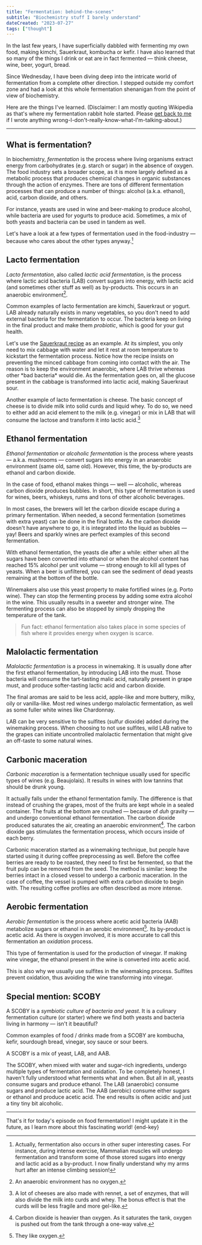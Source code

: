 ```yaml
---
title: "Fermentation: behind-the-scenes"
subtitle: "Biochemistry stuff I barely understand"
dateCreated: "2023-07-27"
tags: ["thought"]
---
```


In the last few years, I have superficially dabbled with fermenting my own food, making kimchi, Sauerkraut, kombucha or kefir. I have also learned that so many of the things I drink or eat are in fact fermented — think cheese, wine, beer, yogurt, bread.

Since Wednesday, I have been diving deep into the intricate world of fermentation from a complete other direction. I stepped outside my comfort zone and had a look at this whole fermentation shenanigan from the point of view of biochemistry.

Here are the things I've learned. <span class="subtle">(Disclaimer: I am mostly quoting Wikipedia as that's where my fermentation rabbit hole started. Please <a href="/about#contact">get back to me</a> if I wrote anything wrong-I-don't-really-know-what-I'm-talking-about.)</span>

---

## What is fermentation?

In biochemistry, _fermentation_ is the process where living organisms extract energy from carbohydrates (e.g. starch or sugar) in the absence of oxygen. The food industry sets a broader scope, as it is more largely defined as a metabolic process that produces chemical changes in organic substances through the action of enzymes. There are tons of different fermentation processes that can produce a number of things: alcohol (a.k.a. ethanol), acid, carbon dioxide, and others.

For instance, yeasts are used in wine and beer-making to produce alcohol, while bacteria are used for yogurts to produce acid. Sometimes, a mix of both yeasts and bacteria can be used in tandem as well.

Let's have a look at a few types of fermentation used in the food-industry — because who cares about the other types anyway.[^1]

[^1]: Actually, fermentation also occurs in other super interesting cases. For instance, during intense exercise, Mammalian muscles will undergo fermentation and transform some of those stored sugars into energy and lactic acid as a by-product. I now finally understand why my arms hurt after an intense climbing session!

## Lacto fermentation

_Lacto fermentation_, also called _lactic acid fermentation_, is the process where lactic acid bacteria (LAB) convert sugars into energy, with lactic acid (and sometimes other stuff as well) as by-products. This occurs in an anaerobic environment[^2].

Common examples of lacto fermentation are kimchi, Sauerkraut or yogurt. LAB already naturally exists in many vegetables, so you don't need to add external bacteria for the fermentation to occur. The bacteria keep on living in the final product and make them _probiotic_, which is good for your gut health.

Let's use the [Sauerkraut recipe](/recipes/german-sauerkraut/) as an example. At its simplest, you only need to mix cabbage with water and let it rest at room temperature to kickstart the fermentation process. Notice how the recipe insists on preventing the minced cabbage from coming into contact with the air. The reason is to keep the environment anaerobic, where LAB thrive whereas other \*bad bacteria\* would die. As the fermentation goes on, all the glucose present in the cabbage is transformed into lactic acid, making Sauerkraut sour.

Another example of lacto fermentation is cheese. The basic concept of cheese is to divide milk into solid curds and liquid whey. To do so, we need to either add an acid element to the milk (e.g. vinegar) or mix in LAB that will consume the lactose and transform it into lactic acid.[^3]

[^2]: An anaerobic environment has no oxygen.
[^3]: A lot of cheeses are also made with rennet, a set of enzymes, that will also divide the milk into curds and whey. The bonus effect is that the curds will be less fragile and more gel-like.

## Ethanol fermentation

_Ethanol fermentation_ or _alcoholic fermentation_ is the process where yeasts — a.k.a. mushrooms — convert sugars into energy in an anaerobic environment (same old, same old). However, this time, the by-products are ethanol and carbon dioxide.

In the case of food, ethanol makes things — well — alcoholic, whereas carbon dioxide produces bubbles. In short, this type of fermentation is used for wines, beers, whiskeys, rums and tons of other alcoholic beverages.

In most cases, the brewers will let the carbon dioxide escape during a primary fermentation. When needed, a second fermentation (sometimes with extra yeast) can be done in the final bottle. As the carbon dioxide doesn't have anywhere to go, it is integrated into the liquid as bubbles — yay! Beers and sparkly wines are perfect examples of this second fermentation.

With ethanol fermentation, the yeasts die after a while: either when all the sugars have been converted into ethanol or when the alcohol content has reached 15% alcohol per unit volume — strong enough to kill all types of yeasts. When a beer is unfiltered, you can see the sediment of dead yeasts remaining at the bottom of the bottle.

Winemakers also use this yeast property to make fortified wines (e.g. Porto wine). They can stop the fermenting process by adding some extra alcohol in the wine. This usually results in a sweeter and stronger wine. The fermenting process can also be stopped by simply dropping the temperature of the tank.

> Fun fact: ethanol fermentation also takes place in some species of fish where it provides energy when oxygen is scarce.

## Malolactic fermentation

_Malolactic fermentation_ is a process in winemaking. It is usually done after the first ethanol fermentation, by introducing LAB into the must. Those bacteria will consume the tart-tasting malic acid, naturally present in grape must, and produce softer-tasting lactic acid and carbon dioxide.

The final aromas are said to be less acid, apple-like and more buttery, milky, oily or vanilla-like. Most red wines undergo malolactic fermentation, as well as some fuller white wines like Chardonnay.

LAB can be very sensitive to the sulfites (sulfur dioxide) added during the winemaking process. When choosing to not use sulfites, wild LAB native to the grapes can initiate uncontrolled malolactic fermentation that might give an off-taste to some natural wines.

## Carbonic maceration

_Carbonic maceration_ is a fermentation technique usually used for specific types of wines (e.g. Beaujolais). It results in wines with low tannins that should be drunk young.

It actually falls under the ethanol fermentation family. The difference is that instead of crushing the grapes, most of the fruits are kept whole in a sealed container. The fruits at the bottom are crushed­ — because of _duh_ gravity — and undergo conventional ethanol fermentation. The carbon dioxide produced saturates the air, creating an anaerobic environment[^4]. The carbon dioxide gas stimulates the fermentation process, which occurs inside of each berry.

Carbonic maceration started as a winemaking technique, but people have started using it during coffee preprocessing as well. Before the coffee berries are ready to be roasted, they need to first be fermented, so that the fruit pulp can be removed from the seed. The method is similar: keep the berries intact in a closed vessel to undergo a carbonic maceration. In the case of coffee, the vessel is pumped with extra carbon dioxide to begin with. The resulting coffee profiles are often described as more intense.

[^4]: Carbon dioxide is heavier than oxygen. As it saturates the tank, oxygen is pushed out from the tank through a one-way valve.

## Aerobic fermentation

_Aerobic fermentation_ is the process where acetic acid bacteria (AAB) metabolize sugars or ethanol in an aerobic environment[^5]. Its by-product is acetic acid. As there is oxygen involved, it is more accurate to call this fermentation an _oxidation_ process.

This type of fermentation is used for the production of vinegar. If making wine vinegar, the ethanol present in the wine is converted into acetic acid.

This is also why we usually use sulfites in the winemaking process. Sulfites prevent oxidation, thus avoiding the wine transforming into vinegar.

[^5]: They like oxygen.

## Special mention: SCOBY

A SCOBY is a _symbiotic culture of bacteria and yeast_. It is a culinary fermentation culture (or starter) where we find both yeasts and bacteria living in harmony — isn't it beautiful?

Common examples of food / drinks made from a SCOBY are kombucha, kefir, sourdough bread, vinegar, soy sauce or sour beers.

A SCOBY is a mix of yeast, LAB, and AAB.

The SCOBY, when mixed with water and sugar-rich ingredients, undergo multiple types of fermentation and oxidation. To be completely honest, I haven't fully understood what ferments what and when. But all in all, yeasts consume sugars and produce ethanol. The LAB (anaerobic) consume sugars and produce lactic acid. The AAB (aerobic) consume either sugars or ethanol and produce acetic acid. The end results is often acidic and just a tiny tiny bit alcoholic.

---

That's it for today's episode on food fermentation! I might update it in the future, as I learn more about this fascinating world! {end-key}
